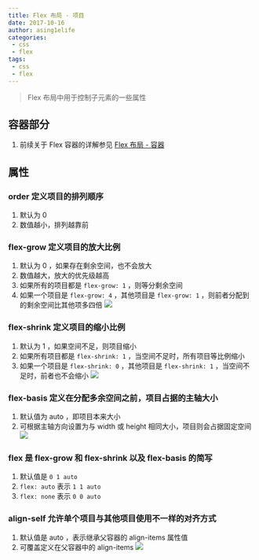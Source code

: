 ```yaml
---
title: Flex 布局 - 项目
date: 2017-10-16
author: asing1elife
categories:
 - css
 - flex
tags:
 - css
 - flex
---
```

> Flex 布局中用于控制子元素的一些属性  

## 容器部分
1. 前续关于 Flex 容器的详解参见 [Flex 布局 - 容器](http://asing1elife.com/css/flex/2017/10/16/Flex-布局-容器/)

## 属性
### order 定义项目的排列顺序
1. 默认为 0 
2. 数值越小，排列越靠前

### flex-grow 定义项目的放大比例
1. 默认为 0 ，如果存在剩余空间，也不会放大
2. 数值越大，放大的优先级越高
3. 如果所有的项目都是 `flex-grow: 1` ，则等分剩余空间
4. 如果一个项目是 `flex-grow: 4` ，其他项目是 `flex-grow: 1` ，则前者分配到的剩余空间比其他项多四倍
![](http://asing1elife.com/sources/images/C8894CB9-381A-4938-BD82-09175475071D.png)

### flex-shrink 定义项目的缩小比例
1. 默认为 1 ，如果空间不足，则项目缩小
2. 如果所有项目都是 `flex-shrink: 1` ，当空间不足时，所有项目等比例缩小
3. 如果一个项目是 `flex-shrink: 0` ，其他项目是 `flex-shrink: 1` ，当空间不足时，前者也不会缩小
![](http://asing1elife.com/sources/images/93BB290A-2CDF-404F-AF10-B6A0EE0B719F.png)

### flex-basis 定义在分配多余空间之前，项目占据的主轴大小
1. 默认值为 auto ，即项目本来大小
2. 可根据主轴方向设置为与 width 或 height 相同大小，项目则会占据固定空间
![](http://asing1elife.com/sources/images/048115F3-7140-4DE4-B849-7E32796F6CF2.png)

### flex 是 flex-grow 和 flex-shrink 以及 flex-basis 的简写
1. 默认值是 `0 1 auto`
2. `flex: auto` 表示 `1 1 auto`
3. `flex: none` 表示 `0 0 auto`

### align-self 允许单个项目与其他项目使用不一样的对齐方式
1. 默认值是 auto ，表示继承父容器的 align-items 属性值
2. 可覆盖定义在父容器中的 align-items
![](http://asing1elife.com/sources/images/ECC092F9-B2D0-4210-8FBA-2F129743DADD.png)
